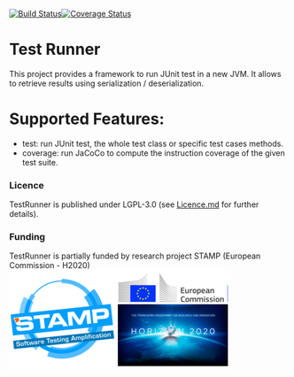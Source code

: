 [![Build Status](https://travis-ci.org/STAMP-project/testrunner.svg?branch=master)](https://travis-ci.org/STAMP-project/testrunner)[![Coverage Status](https://coveralls.io/repos/github/STAMP-project/testrunner/badge.svg?branch=master)](https://coveralls.io/github/STAMP-project/testrunner?branch=master)

# Test Runner

This project provides a framework to run JUnit test in a new JVM. It allows to retrieve results using serialization / deserialization.


# Supported Features:


* test: run JUnit test, the whole test class or specific test cases methods.
* coverage: run JaCoCo to compute the instruction coverage of the given test suite.

### Licence

TestRunner is published under LGPL-3.0 (see [Licence.md](https://github.com/STAMP-project/testrunner/blob/master/LICENSE) for
further details).

### Funding

TestRunner is partially funded by research project STAMP (European Commission - H2020)
![STAMP - European Commission - H2020](docs/logo_readme_md.png)
